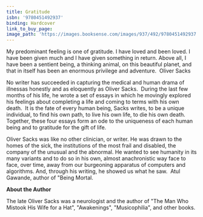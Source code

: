 ```yaml
---
title: Gratitude
isbn: '9780451492937'
binding: Hardcover
link_to_buy_page:
image_path: 'https://images.booksense.com/images/937/492/9780451492937.jpg'
---
```


My predominant feeling is one of gratitude. I have loved and been loved. I have been given much and I have given something in return. Above all, I have been a sentient being, a thinking animal, on this beautiful planet, and that in itself has been an enormous privilege and adventure.&nbsp;
Oliver Sacks

No writer has succeeded in capturing the medical and human drama of illnessas honestly and as eloquently as Oliver Sacks.&nbsp;
During the last few months of his life, he wrote a set of essays in which he movingly explored his feelings about completing a life and coming to terms with his own death.&nbsp;
It is the fate of every human being, Sacks writes, to be a unique individual, to find his own path, to live his own life, to die his own death.&nbsp;
Together, these four essays form an ode to the uniqueness of each human being and to gratitude for the gift of life.

Oliver Sacks was like no other clinician, or writer. He was drawn to the homes of the sick, the institutions of the most frail and disabled, the company of the unusual and the abnormal. He wanted to see humanity in its many variants and to do so in his own, almost anachronistic way face to face, over time, away from our burgeoning apparatus of computers and algorithms. And, through his writing, he showed us what he saw.&nbsp;
Atul Gawande, author of "Being Mortal.

**About the Author**

The late Oliver Sacks was a neurologist and the author of "The Man Who Mistook His Wife for a Hat", "Awakenings", "Musicophilia", and other books.